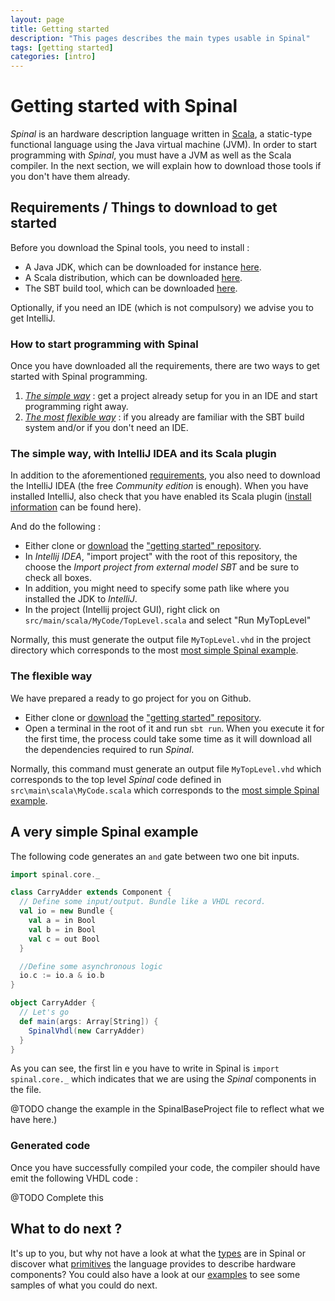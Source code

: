 ```yaml
---
layout: page
title: Getting started
description: "This pages describes the main types usable in Spinal"
tags: [getting started]
categories: [intro]
---
```


Getting started with Spinal
===========================

*Spinal* is an hardware description language written in [Scala](http://scala-lang.org/), a static-type functional language using the Java virtual machine (JVM). In order to start programming with *Spinal*, you must have a JVM as well as the Scala compiler. In the next section, we will explain how to download those tools if you don't have them already.

## <a name="requirements"></a>Requirements / Things to download to get started
Before you download the Spinal tools, you need to install :

- A Java JDK, which can be downloaded for instance [here](http://www.oracle.com/technetwork/java/javase/downloads/jdk8-downloads-2133151.html).
- A Scala distribution, which can be downloaded [here](http://scala-lang.org/download/).
- The SBT build tool, which can be downloaded [here](http://www.scala-sbt.org/download.html).

Optionally, if you need an IDE (which is not compulsory) we advise you to get IntelliJ.

### How to start programming with Spinal
Once you have downloaded all the requirements, there are two ways to get started with Spinal programming.

1. [*The simple way*](#simple) : get a project already setup for you in an IDE and start programming right away.
1. [*The most flexible way*](#flexible) : if you already are familiar with the SBT build system and/or if you don't need an IDE.

### <a name="simple"></a>The simple way, with IntelliJ IDEA and its Scala plugin
In addition to the aforementioned [requirements](#requirements), you also need to download the IntelliJ IDEA (the free *Community edition* is enough). When you have installed IntelliJ, also check that you have enabled its Scala plugin ([install information](https://www.jetbrains.com/help/idea/2016.1/enabling-and-disabling-plugins.html?origin=old_help) can be found here).

And do the following :

- Either clone or [download](https://github.com/SpinalHDL/SpinalBaseProject/archive/master.zip) the ["getting started" repository](https://github.com/SpinalHDL/SpinalBaseProject.git).
- In *Intellij IDEA*, "import project" with the root of this repository, the choose the *Import project from external model SBT* and be sure to check all boxes.
- In addition, you might need to specify some path like where you installed the JDK to *IntelliJ*.
- In the project (Intellij project GUI), right click on `src/main/scala/MyCode/TopLevel.scala` and select "Run MyTopLevel"

Normally, this must generate the output file `MyTopLevel.vhd` in the project directory which corresponds to the most [most simple Spinal example](#simple).

### <a name="flexible"></a>The flexible way
We have prepared a ready to go project for you on Github.

- Either clone or [download](https://github.com/SpinalHDL/SpinalBaseProject/archive/master.zip) the ["getting started" repository](https://github.com/SpinalHDL/SpinalBaseProject.git).
- Open a terminal in the root of it and run `sbt run`. When you execute it for the first time, the process could take some time as it will download all the dependencies required to run *Spinal*.

Normally, this command must generate an output file `MyTopLevel.vhd` which corresponds to the top level *Spinal* code defined in `src\main\scala\MyCode.scala` which corresponds to the [most simple Spinal example](#simple).

## <a name=simple></a>A very simple Spinal example
The following code generates an `and` gate between two one bit inputs.

 ```scala
 import spinal.core._

 class CarryAdder extends Component {
   // Define some input/output. Bundle like a VHDL record.
   val io = new Bundle {
     val a = in Bool
     val b = in Bool
     val c = out Bool
   }

   //Define some asynchronous logic
   io.c := io.a & io.b
 }

 object CarryAdder {
   // Let's go
   def main(args: Array[String]) {
     SpinalVhdl(new CarryAdder)
   }
 }
 ```

As you can see, the first lin e you have to write in Spinal is `import spinal.core._` which indicates that we are using the *Spinal* components in the file.

@TODO change the example in the SpinalBaseProject file to reflect what we have here.)

### Generated code
Once you have successfully compiled your code, the compiler should have emit the following VHDL code :

@TODO Complete this

## What to do next ?
It's up to you, but why not have a look at what the [types](types.md) are in Spinal or discover what [primitives]() the language provides to describe hardware components? You could also have a look at our [examples](examples.md) to see some samples of what you could do next.
